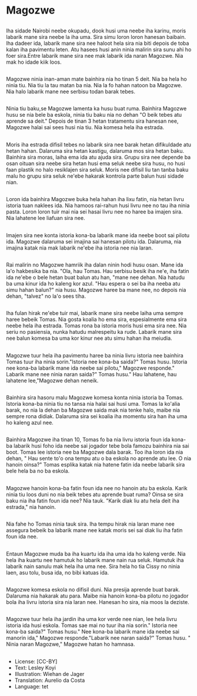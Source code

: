 # Magozwe

##
Iha sidade Nairobi neebe okupadu, dook husi uma neebe iha karinu, moris labarik mane sira neebe la iha uma. Sira simu loron loron hanesan baibain. Iha dadeer ida, labarik mane sira nee haloot hela sira nia biti depois de toba kalan iha pavimentu leten. Atu hasees husi anin ninia malirin sira sunu ahi ho foer sira.Entre labarik mane sira nee mak labarik ida naran Magozwe. Nia mak ho idade kiik loos.

##
Magozwe ninia inan-aman mate bainhira nia ho tinan 5 deit. Nia ba hela ho ninia tiu. Nia tiu la tau matan ba nia. Nia la fo hahan natoon ba Magozwe. Nia halo labarik mane nee serbisu todan barak tebes.

##
Ninia tiu baku,se Magozwe lamenta ka husu buat ruma. Bainhira Magozwe husu se nia bele ba eskola, ninia tiu baku nia no dehan "O beik tebes atu aprende sa deit." Depois de tinan 3 hetan tratamentu sira hanesan nee, Magozwe halai sai sees husi nia tiu. Nia komesa hela iha estrada.

##
Moris iha estrada difisil tebes no labarik sira nee barak hetan difikuldade atu hetan hahan. Dalaruma sira hetan kastigu, dalaruma mos sira hetan baku. Bainhira sira moras, laiha ema ida atu ajuda sira. Grupu sira nee depende ba osan oituan sira neebe sira hetan husi ema seluk neebe sira husu, no husi faan plastik no halo resiklajen sira seluk. Moris nee difisil liu tan tanba baku malu ho grupu sira seluk ne'ebe hakarak kontrola parte balun husi sidade nian.

##
Loron ida bainhira Magozwe buka hela hahan iha lixu fatin, nia hetan livru istoria tuan naklees ida. Nia hamoos rai-rahun husi livru nee no tau iha ninia pasta. Loron loron tuir mai nia sei hasai livru nee no haree ba imajen sira. Nia lahatene lee liafuan sira nee.

##
Imajen sira nee konta istoria kona-ba labarik mane ida neebe boot sai pilotu ida. Magozwe dalaruma sei imajina sai hanesan pilotu ida. Dalaruma, nia imajina katak nia mak labarik ne'ebe iha istoria nee nia laran.

##
Rai malirin no Magozwe hamriik iha dalan ninin hodi husu osan. Mane ida la'o hakbesika ba nia. "Ola, hau Tomas. Hau serbisu besik iha ne'e, iha fatin ida ne'ebe o bele hetan buat balun atu han, "mane nee dehan. Nia hatudu ba uma kinur ida ho kaleng kor azul. "Hau espera o sei ba iha neeba atu simu hahan balun?" nia husu. Magozwe haree ba mane nee, no depois nia dehan, "talvez" no la'o sees tiha.

##
Iha fulan hirak ne'ebe tuir mai, labarik mane sira neebe laiha uma sempre haree bebeik Tomas. Nia gosta koalia ho ema sira, espesialmente ema sira neebe hela iha estrada. Tomas rona ba istoria moris husi ema sira nee. Nia seriu no pasiensia, nunka hatudu malrespeitu ka rude. Labarik mane sira nee balun komesa ba uma kor kinur nee atu simu hahan iha meiudia.

##
Magozwe tuur hela iha pavimentu haree ba ninia livru istoria nee bainhira Tomas tuur iha ninia sorin."Istoria nee kona-ba saida?" Tomas husu. Istoria nee kona-ba labarik mane ida neebe sai pilotu," Magozwe responde." Labarik mane nee ninia naran saida?" Tomas husu." Hau lahatene, hau lahatene lee,"Magozwe dehan neneik.

##
Bainhira sira hasoru malu Magozwe komesa konta ninia istoria ba Tomas. Istoria kona-ba ninia tiu no tansa nia halai sai husi uma. Tomas la ko'alia barak, no nia la dehan ba Magozwe saida mak nia tenke halo, maibe nia sempre rona didiak. Dalaruma sira sei koalia iha momentu sira han iha uma ho kaleng azul nee.

##
Bainhira Magozwe iha tinan 10, Tomas fo ba nia livru istoria foun ida kona-ba labarik husi foho ida neebe sai jogador tebe bola famozu bainhira nia sai boot. Tomas lee istoria nee ba Magozwe dala barak. Too iha loron ida nia dehan, " Hau sente to'o ona tempu atu o ba eskola no aprende atu lee. O nia hanoin oinsa?" Tomas esplika katak nia hatene fatin ida neebe labarik sira bele hela ba no ba eskola.

##
Magozwe hanoin kona-ba fatin foun ida nee no hanoin atu ba eskola. Karik ninia tiu loos duni no nia beik tebes atu aprende buat ruma? Oinsa se sira baku nia iha fatin foun ida nee? Nia tauk. "Karik diak liu atu hela deit iha estrada," nia hanoin.

##
Nia fahe ho Tomas ninia tauk sira. Iha tempu hirak nia laran mane nee assegura bebeik ba labarik mane nee katak moris sei sai diak liu iha fatin foun ida nee.

##
Entaun Magozwe muda ba iha kuartu ida iha uma ida ho kaleng verde. Nia hela iha kuartu nee hamutuk ho labarik mane nain rua seluk. Hamutuk iha labarik nain sanulu mak hela iha uma nee. Sira hela ho tia Cissy no ninia laen, asu tolu, busa ida, no bibi katuas ida.

##
Magozwe komesa eskola no difisil duni. Nia presija aprende buat barak. Dalaruma nia hakarak atu para. Maibe nia hanoin kona-ba pilotu no jogador bola iha livru istoria sira nia laran nee. Hanesan ho sira, nia moos la deziste.

##
Magozwe tuur hela iha jardin iha uma kor verde nee nian, lee hela livru istoria ida husi eskola. Tomas sae mai no tuur iha nia sorin." Istoria nee kona-ba saida?" Tomas husu." Nee kona-ba labarik mane ida neebe sai manorin ida," Magozwe responde."Labarik nee naran saida?" Tomas husu. " Ninia naran Magozwe," Magozwe hatan ho hamnasa.

##
* License: [CC-BY]
* Text: Lesley Koyi
* Illustration: Wiehan de Jager
* Translation: Aurelio da Costa
* Language: tet
